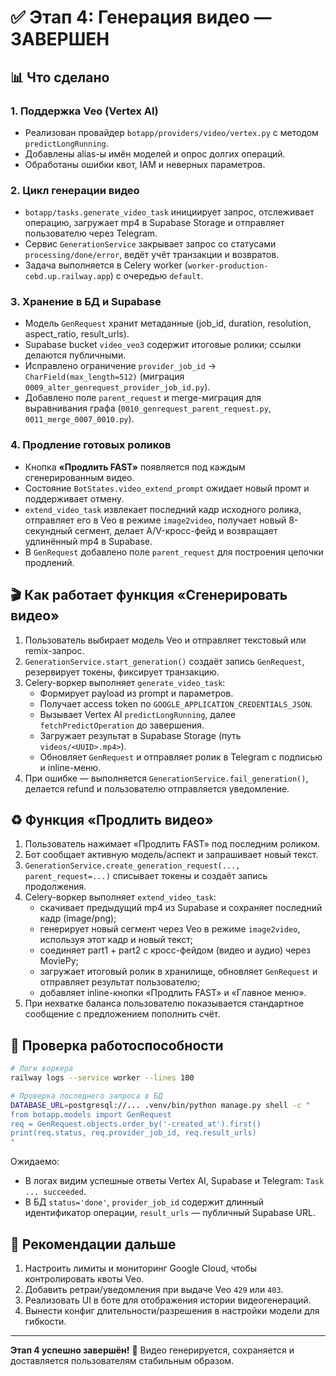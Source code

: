 # ✅ Этап 4: Генерация видео — ЗАВЕРШЕН

## 📊 Что сделано

### 1. Поддержка Veo (Vertex AI)
- Реализован провайдер `botapp/providers/video/vertex.py` с методом `predictLongRunning`.
- Добавлены alias-ы имён моделей и опрос долгих операций.
- Обработаны ошибки квот, IAM и неверных параметров.

### 2. Цикл генерации видео
- `botapp/tasks.generate_video_task` инициирует запрос, отслеживает операцию, загружает mp4 в Supabase Storage и отправляет пользователю через Telegram.
- Сервис `GenerationService` закрывает запрос со статусами `processing/done/error`, ведёт учёт транзакции и возвратов.
- Задача выполняется в Celery worker (`worker-production-cebd.up.railway.app`) с очередью `default`.

### 3. Хранение в БД и Supabase
- Модель `GenRequest` хранит метаданные (job_id, duration, resolution, aspect_ratio, result_urls).
- Supabase bucket `video_veo3` содержит итоговые ролики; ссылки делаются публичными.
- Исправлено ограничение `provider_job_id` → `CharField(max_length=512)` (миграция `0009_alter_genrequest_provider_job_id.py`).
- Добавлено поле `parent_request` и merge-миграция для выравнивания графа (`0010_genrequest_parent_request.py`, `0011_merge_0007_0010.py`).

### 4. Продление готовых роликов
- Кнопка **«Продлить FAST»** появляется под каждым сгенерированным видео.
- Состояние `BotStates.video_extend_prompt` ожидает новый промт и поддерживает отмену.
- `extend_video_task` извлекает последний кадр исходного ролика, отправляет его в Veo в режиме `image2video`, получает новый 8-секундный сегмент, делает A/V-кросс-фейд и возвращает удлинённый mp4 в Supabase.
- В `GenRequest` добавлено поле `parent_request` для построения цепочки продлений.

## 🎬 Как работает функция «Сгенерировать видео»

1. Пользователь выбирает модель Veo и отправляет текстовый или remix-запрос.
2. `GenerationService.start_generation()` создаёт запись `GenRequest`, резервирует токены, фиксирует транзакцию.
3. Celery-воркер выполняет `generate_video_task`:
   - Формирует payload из prompt и параметров.
   - Получает access token по `GOOGLE_APPLICATION_CREDENTIALS_JSON`.
   - Вызывает Vertex AI `predictLongRunning`, далее `fetchPredictOperation` до завершения.
   - Загружает результат в Supabase Storage (путь `videos/<UUID>.mp4>`).
   - Обновляет `GenRequest` и отправляет ролик в Telegram с подписью и inline-меню.
4. При ошибке — выполняется `GenerationService.fail_generation()`, делается refund и пользователю отправляется уведомление.

## ♻️ Функция «Продлить видео»

1. Пользователь нажимает «Продлить FAST» под последним роликом.
2. Бот сообщает активную модель/аспект и запрашивает новый текст.
3. `GenerationService.create_generation_request(..., parent_request=...)` списывает токены и создаёт запись продолжения.
4. Celery-воркер выполняет `extend_video_task`:
   - скачивает предыдущий mp4 из Supabase и сохраняет последний кадр (image/png);
   - генерирует новый сегмент через Veo в режиме `image2video`, используя этот кадр и новый текст;
   - соединяет part1 + part2 с кросс-фейдом (видео и аудио) через MoviePy;
   - загружает итоговый ролик в хранилище, обновляет `GenRequest` и отправляет результат пользователю;
   - добавляет inline-кнопки «Продлить FAST» и «Главное меню».
5. При нехватке баланса пользователю показывается стандартное сообщение с предложением пополнить счёт.

## 🧪 Проверка работоспособности

```bash
# Логи воркера
railway logs --service worker --lines 100

# Проверка последнего запроса в БД
DATABASE_URL=postgresql://... .venv/bin/python manage.py shell -c "
from botapp.models import GenRequest
req = GenRequest.objects.order_by('-created_at').first()
print(req.status, req.provider_job_id, req.result_urls)
"
```

Ожидаемо:
- В логах видим успешные ответы Vertex AI, Supabase и Telegram: `Task ... succeeded`.
- В БД `status='done'`, `provider_job_id` содержит длинный идентификатор операции, `result_urls` — публичный Supabase URL.

## 🚀 Рекомендации дальше

1. Настроить лимиты и мониторинг Google Cloud, чтобы контролировать квоты Veo.
2. Добавить ретраи/уведомления при выдаче Veo `429` или `403`.
3. Реализовать UI в боте для отображения истории видеогенераций.
4. Вынести конфиг длительности/разрешения в настройки модели для гибкости.

---

**Этап 4 успешно завершён!** 🎉 Видео генерируется, сохраняется и доставляется пользователям стабильным образом.
